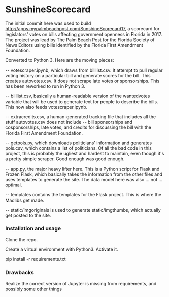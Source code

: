 # SunshineScorecard

The initial commit here was used to build http://apps.mypalmbeachpost.com/SunshineScorecard17, a scorecard for legislators' votes on bills affecting government openness in Florida in 2017. The project was lead by The Palm Beach Post for the Florida Society of News Editors using bills identified by the Florida First Amendment Foundation.

Converted to Python 3. Here are the moving pieces:

-- votescraper.ipynb, which draws from billlist.csv. It attempt to pull regular voting history on a particular bill and generate scores for the bill. This creates autovotes.csv. It does not scrape late votes or sponsorships. This has been reworked to run in Python 3.

-- billlist.csv, basically a human-readable version of the wantedvotes variable that will be used to generate text for people to describe the bills. This now also feeds votescraper.ipynb. 

-- extracredits.csv, a human-generated tracking file that includes all the stuff autovotes.csv does not include -- bill sponsorships and cosponsorships, late votes, and credits for discussing the bill with the Florida First Amendment Foundation.

-- getpols.py, which downloads politicians' information and generates pols.csv, which contains a list of politicians. Of all the bad code in this project, this is probably the ugliest and hardest to maintain, even though it's a pretty simple scraper. Good enough was good enough.

-- app.py, the major heavy lifter here. This is a Python script for Flask and Frozen Flask, which basically takes the information from the other files and uses templates to generate the site. The data model here was also ... not ... optimal.

-- templates contains the templates for the Flask project. This is where the Madlibs get made.

-- static/imgoriginals is used to generate static/imgthumbs, which actually get posted to the site.

### Installation and usage

Clone the repo.

Create a virtual environment with Python3. Activate it.

pip install -r requirements.txt

### Drawbacks

Realize the correct version of Jupyter is missing from requirements, and possibly some other things

